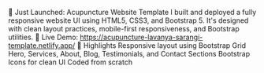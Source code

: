 🚀 Just Launched: Acupuncture Website Template
I built and deployed a fully responsive website UI using HTML5, CSS3, and Bootstrap 5. It's designed with clean layout practices, mobile-first responsiveness, and Bootstrap utilities.
🔗 Live Demo: https://acupuncture-lavanya-sarangi-template.netlify.app/
🎯 Highlights
Responsive layout using Bootstrap Grid
Hero, Services, About, Blog, Testimonials, and Contact Sections
Bootstrap Icons for clean UI
Coded from scratch
